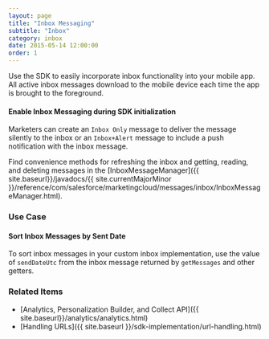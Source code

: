 ```yaml
---
layout: page
title: "Inbox Messaging"
subtitle: "Inbox"
category: inbox
date: 2015-05-14 12:00:00
order: 1
---
```

Use the SDK to easily incorporate inbox functionality into your mobile app. All active inbox messages download to the mobile device each time the app is brought to the foreground.

#### Enable Inbox Messaging during SDK initialization

<script src="https://gist.github.com/sfmc-mobilepushsdk/a856375f1f04c840fee2ff4c4ebc6400.js"></script>

Marketers can create an `Inbox Only` message to deliver the message silently to the inbox or an `Inbox+Alert` message to include a push notification with the inbox message.

Find convenience methods for refreshing the inbox and getting, reading, and deleting messages in the [InboxMessageManager]({{ site.baseurl}}/javadocs/{{ site.currentMajorMinor }}/reference/com/salesforce/marketingcloud/messages/inbox/InboxMessageManager.html).

### Use Case
#### Sort Inbox Messages by Sent Date
To sort inbox messages in your custom inbox implementation, use the value of `sendDateUtc`  from the inbox message returned by `getMessages` and other getters.

### Related Items
* [Analytics, Personalization Builder, and Collect API]({{ site.baseurl}}/analytics/analytics.html)
* [Handling URLs]({{ site.baseurl }}/sdk-implementation/url-handling.html)
